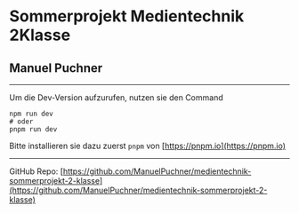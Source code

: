 # Sommerprojekt Medientechnik 2Klasse
## Manuel Puchner
---

Um die Dev-Version aufzurufen, nutzen sie den Command
```
npm run dev
# oder
pnpm run dev
```
Bitte installieren sie dazu zuerst ``pnpm`` von [https://pnpm.io](https://pnpm.io)

---
GitHub Repo:
[https://github.com/ManuelPuchner/medientechnik-sommerprojekt-2-klasse](https://github.com/ManuelPuchner/medientechnik-sommerprojekt-2-klasse)
